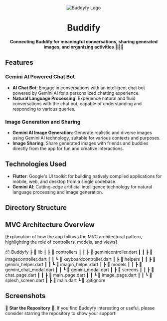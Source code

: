 <p align="center">
  <img src="https://github.com/tushal13/Buddify/assets/113960162/472862b1-83d7-4ba4-87ad-378a35518973" alt="Buddyfy Logo" />
</p>

<h1 align="center">Buddify</h1>

<p align="center">
  <strong>Connecting Buddify for meaningful conversations, sharing generated images, and organizing activities</strong> 🤝📸🎉
</p>

## Features

### Gemini AI Powered Chat Bot

- **AI Chat Bot**: Engage in conversations with an intelligent chat bot powered by Gemini AI for a personalized chatting experience.
- **Natural Language Processing**: Experience natural and fluid conversations with the chat bot, capable of understanding and responding to various queries.

### Image Generation and Sharing

- **Gemini AI Image Generation**: Generate realistic and diverse images using Gemini AI technology, suitable for various contexts and purposes.
- **Image Sharing**: Share generated images with friends and buddies directly from the app for fun and creative interactions.

## Technologies Used

- **Flutter**: Google's UI toolkit for building natively compiled applications for mobile, web, and desktop from a single codebase.
- **Gemini AI**: Cutting-edge artificial intelligence technology for natural language processing and image generation.


## Directory Structure

## MVC Architecture Overview

[Explanation of how the app follows the MVC architectural pattern, highlighting the role of controllers, models, and views]

📦 Buddyfy
 ┣ 📂 lib
 ┃ ┣ 📂 controllers
 ┃ ┃ ┣ 📜 geminicontroller.dart
 ┃ ┃ ┣ 📜 imagecontroller.dart
 ┃ ┃ ┗ 📜 keyboardcontroller.dart
 ┃ ┣ 📂 helpers
 ┃ ┃ ┣ 📜 gemini_helper.dart
 ┃ ┃ ┗ 📜 imagin_helper.dart
 ┃ ┣ 📂 models
 ┃ ┃ ┣ 📜 gemini_chat_modal.dart
 ┃ ┃ ┗ 📜 gemini_modal.dart
 ┃ ┣ 📂 screens
 ┃ ┃ ┣ 📜 chat_page.dart
 ┃ ┃ ┣ 📜 main_page.dart
 ┃ ┃ ┗ 📜 image_page.dart
 ┃ ┃ ┗ 📜 splesh_screen.dart
 ┃ ┣ 📜 main.dart
 ┗ 📜 .gitignore

## Screenshots



🌟 **Star the Repository** 🌟: If you find Buddyfy interesting or useful, please consider starring the repository to show your support!
